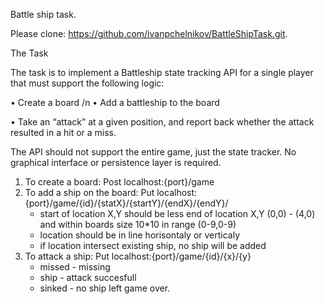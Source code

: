 Battle ship task.

Please clone: https://github.com/ivanpchelnikov/BattleShipTask.git.

The Task

The task is to implement a Battleship state tracking API for a single player that must support the following logic:

• Create a board /n
• Add a battleship to the board 

• Take an “attack” at a given position, and report back whether the attack
resulted in a hit or a miss. 

The API should not support the entire game, just the state tracker. No graphical interface or persistence layer is required.

1. To create a board: Post localhost:{port}/game 
2. To add a ship on the board: Put localhost:{port}/game/{id}/{statX}/{startY}/{endX}/{endY}/
    - start of location X,Y should be less end of location X,Y  (0,0) - (4,0) and within boards size 10*10 in range (0-9,0-9)
    - location should be in line horisontaly or verticaly
    - if location intersect existing ship, no ship will be added
3. To attack a ship: Put localhost:{port}/game/{id}/{x}/{y}
    - missed - missing
    - ship - attack succesfull
    - sinked  - no ship left game over.
